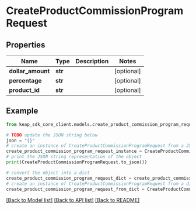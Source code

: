 # CreateProductCommissionProgramRequest


## Properties

Name | Type | Description | Notes
------------ | ------------- | ------------- | -------------
**dollar_amount** | **str** |  | [optional] 
**percentage** | **str** |  | [optional] 
**product_id** | **str** |  | [optional] 

## Example

```python
from keap_sdk_core_client.models.create_product_commission_program_request import CreateProductCommissionProgramRequest

# TODO update the JSON string below
json = "{}"
# create an instance of CreateProductCommissionProgramRequest from a JSON string
create_product_commission_program_request_instance = CreateProductCommissionProgramRequest.from_json(json)
# print the JSON string representation of the object
print(CreateProductCommissionProgramRequest.to_json())

# convert the object into a dict
create_product_commission_program_request_dict = create_product_commission_program_request_instance.to_dict()
# create an instance of CreateProductCommissionProgramRequest from a dict
create_product_commission_program_request_from_dict = CreateProductCommissionProgramRequest.from_dict(create_product_commission_program_request_dict)
```
[[Back to Model list]](../README.md#documentation-for-models) [[Back to API list]](../README.md#documentation-for-api-endpoints) [[Back to README]](../README.md)


